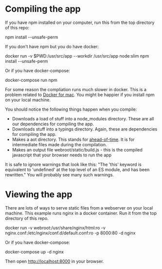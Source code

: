 Compiling the app
=================

If you have npm installed on your computer, run this from the top directory of this repo:

  npm install --unsafe-perm

If you don't have npm but you do have docker:

  docker run -v $PWD:/usr/src/app --workdir /usr/src/app node:slim npm install --unsafe-perm

Or if you have docker-compose:

  docker-compose run npm

For some reason the compliation runs much slower in docker. This is a problem related to [Docker for mac](https://docs.docker.com/docker-for-mac/). You might be happier if you install npm on your local machine.

You should notice the following things happen when you compile:

* Downloads a load of stuff into a node_modules directory. These are all our dependencies for compiling the app.
* Downloads stuff into a typings directory. Again, these are dependencies for compiling the app.
* Makes a aot directory. This stands for [ahead-of-time](https://angular.io/docs/ts/latest/cookbook/aot-compiler.html). It is for intermediate files made during the compilation.
* Makes an output file webroot/static/build.js - this is the compiled javascript that your browser needs to run the app

It is safe to ignore warnings that look like this: "The 'this' keyword is equivalent to 'undefined' at the top level of an ES module, and has been rewritten." You will probably see many such warnings.

Viewing the app
===============

There are lots of ways to serve static files from a webserver on your local machine. This example runs nginx in a docker container. Run it from  the top directory of this repo.

  docker run -v webroot:/usr/share/nginx/html:ro -v nginx.conf:/etc/nginx/conf.d/default.conf:ro -p 8000:80 -d nginx

Or if you have docker-compose:

  docker-compose up -d nginx

Then open [http://localhost:8000](http://localhost:8000) in your browser.
